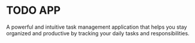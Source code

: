 # TODO APP 
A powerful and intuitive task management application that helps you stay organized and
productive by tracking your daily tasks and responsibilities.